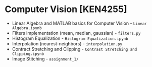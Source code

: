 # Computer Vision [KEN4255]

- Linear Algebra and MATLAB basics for Computer Vision - ```Linear Algebra.ipynb```
- Filters implementation (mean, median, gaussian) - ```filters.py```
- Histogram Equalization - ```Histogram Equalization.ipynb```
- Interpolation (nearest-neighbors) - ```interpolation.py```
- Contract Stretching and Clipping - ```Contrast Stretching and Clipping.ipynb```
- Image Stitching - ```assignment_1/```